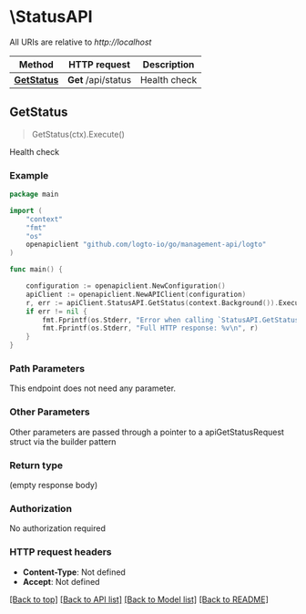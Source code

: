 # \StatusAPI

All URIs are relative to *http://localhost*

Method | HTTP request | Description
------------- | ------------- | -------------
[**GetStatus**](StatusAPI.md#GetStatus) | **Get** /api/status | Health check



## GetStatus

> GetStatus(ctx).Execute()

Health check



### Example

```go
package main

import (
	"context"
	"fmt"
	"os"
	openapiclient "github.com/logto-io/go/management-api/logto"
)

func main() {

	configuration := openapiclient.NewConfiguration()
	apiClient := openapiclient.NewAPIClient(configuration)
	r, err := apiClient.StatusAPI.GetStatus(context.Background()).Execute()
	if err != nil {
		fmt.Fprintf(os.Stderr, "Error when calling `StatusAPI.GetStatus``: %v\n", err)
		fmt.Fprintf(os.Stderr, "Full HTTP response: %v\n", r)
	}
}
```

### Path Parameters

This endpoint does not need any parameter.

### Other Parameters

Other parameters are passed through a pointer to a apiGetStatusRequest struct via the builder pattern


### Return type

 (empty response body)

### Authorization

No authorization required

### HTTP request headers

- **Content-Type**: Not defined
- **Accept**: Not defined

[[Back to top]](#) [[Back to API list]](../README.md#documentation-for-api-endpoints)
[[Back to Model list]](../README.md#documentation-for-models)
[[Back to README]](../README.md)

